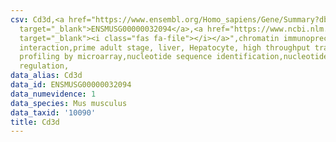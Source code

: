 ```yaml
---
csv: Cd3d,<a href="https://www.ensembl.org/Homo_sapiens/Gene/Summary?db=core;g=ENSMUSG00000032094"
  target="_blank">ENSMUSG00000032094</a>,<a href="https://www.ncbi.nlm.nih.gov/pubmed/23834426"
  target="_blank"><i class="fas fa-file"></i></a>",chromatin immunoprecipitation assay,direct
  interaction,prime adult stage, liver, Hepatocyte, high throughput transcription
  profiling by microarray,nucleotide sequence identification,nucleotide sequence identification,transcriptional
  regulation,
data_alias: Cd3d
data_id: ENSMUSG00000032094
data_numevidence: 1
data_species: Mus musculus
data_taxid: '10090'
title: Cd3d
---
```

